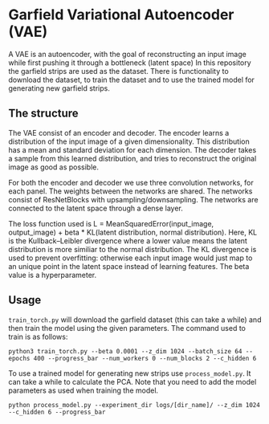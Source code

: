 # Garfield Variational Autoencoder (VAE)

A VAE is an autoencoder, with the goal of reconstructing an input image while first pushing it through a bottleneck (latent space)
In this repository the garfield strips are used as the dataset.
There is functionality to download the dataset, to train the dataset and to use the trained model for generating new garfield strips.

## The structure

The VAE consist of an encoder and decoder.
The encoder learns a distribution of the input image of a given dimensionality.
This distribution has a mean and standard deviation for each dimension.
The decoder takes a sample from this learned distribution, and tries to reconstruct the original image as good as possible.

For both the encoder and decoder we use three convolution networks, for each panel. 
The weights between the networks are shared. 
The networks consist of ResNetBlocks with upsampling/downsampling. 
The networks are connected to the latent space through a dense layer.

The loss function used is L = MeanSquaredError(input_image, output_image) + beta * KL(latent distribution, normal distribution).
Here, KL is the Kullback–Leibler divergence where a lower value means the latent distribution is more similiar to the normal distribution.
The KL divergence is used to prevent overfitting: otherwise each input image would just map to an unique point in the latent space instead of learning features.
The beta value is a hyperparameter.

## Usage

`train_torch.py` will download the garfield dataset (this can take a while) and then train the model using the given parameters.
The command used to train is as follows:

`python3 train_torch.py --beta 0.0001 --z_dim 1024 --batch_size 64 --epochs 400 --progress_bar --num_workers 0 --num_blocks 2 --c_hidden 6`

To use a trained model for generating new strips use `process_model.py`. It can take a while to calculate the PCA. 
Note that you need to add the model parameters as used when training the model.

`python process_model.py --experiment_dir logs/[dir_name]/ --z_dim 1024 --c_hidden 6 --progress_bar`

